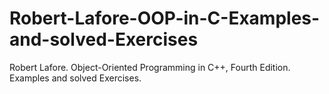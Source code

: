 # Robert-Lafore-OOP-in-C-Examples-and-solved-Exercises
Robert Lafore. Object-Oriented Programming in C++, Fourth Edition. Examples and solved Exercises.
